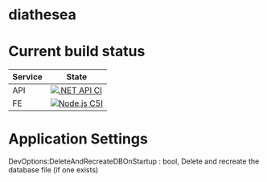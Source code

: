 # diathesea

# Current build status

| Service | State                                                                                                                                                                        |
| ------- | ---------------------------------------------------------------------------------------------------------------------------------------------------------------------------- |
| API     | [![.NET API CI](https://github.com/dbatsou/diathesea/actions/workflows/dotnet.yml/badge.svg?branch=main)](https://github.com/dbatsou/diathesea/actions/workflows/dotnet.yml) |
| FE      | [![Node.js C5I](https://github.com/dbatsou/diathesea/actions/workflows/feapp.yml/badge.svg?branch=main)](https://github.com/dbatsou/diathesea/actions/workflows/feapp.yml)   |

# Application Settings

DevOptions:DeleteAndRecreateDBOnStartup : bool, Delete and recreate the database file (if one exists)
